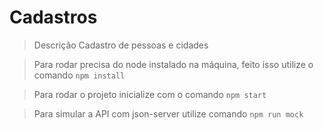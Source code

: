 # Cadastros

>Descrição
Cadastro de pessoas e cidades

>Para rodar precisa do node instalado na máquina, feito isso utilize o comando
`npm install`

>Para rodar o projeto inicialize com o comando 
`npm start`

>Para simular a API com json-server utilize comando 
`npm run mock`

